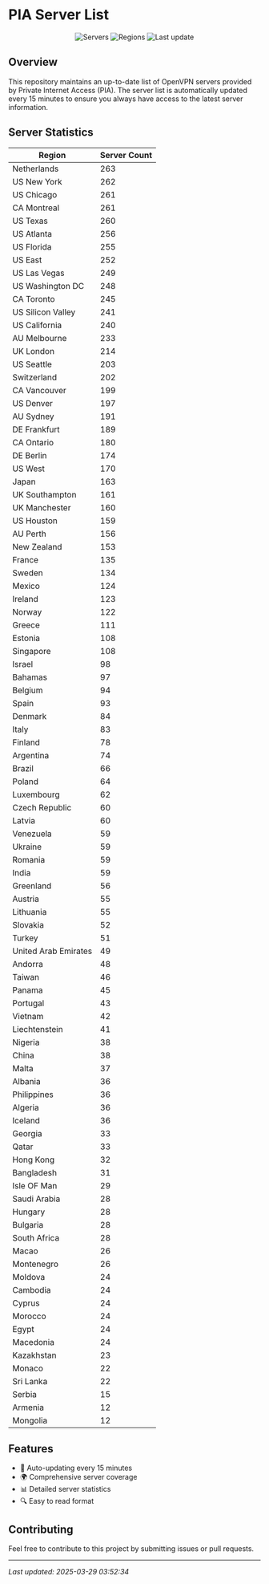 # PIA Server List

<div align="center">

![Servers](https://img.shields.io/badge/servers-10,023-blue)
![Regions](https://img.shields.io/badge/regions-97-blue)
![Last update](https://img.shields.io/badge/Last_Updated-March_28_2025_22:52_EST-blue)

</div>

## Overview
This repository maintains an up-to-date list of OpenVPN servers provided by Private Internet Access (PIA). The server list is automatically updated every 15 minutes to ensure you always have access to the latest server information.

## Server Statistics
| Region | Server Count |
|--------|--------------|
| Netherlands                    | 263          |
| US New York                    | 262          |
| US Chicago                     | 261          |
| CA Montreal                    | 261          |
| US Texas                       | 260          |
| US Atlanta                     | 256          |
| US Florida                     | 255          |
| US East                        | 252          |
| US Las Vegas                   | 249          |
| US Washington DC               | 248          |
| CA Toronto                     | 245          |
| US Silicon Valley              | 241          |
| US California                  | 240          |
| AU Melbourne                   | 233          |
| UK London                      | 214          |
| US Seattle                     | 203          |
| Switzerland                    | 202          |
| CA Vancouver                   | 199          |
| US Denver                      | 197          |
| AU Sydney                      | 191          |
| DE Frankfurt                   | 189          |
| CA Ontario                     | 180          |
| DE Berlin                      | 174          |
| US West                        | 170          |
| Japan                          | 163          |
| UK Southampton                 | 161          |
| UK Manchester                  | 160          |
| US Houston                     | 159          |
| AU Perth                       | 156          |
| New Zealand                    | 153          |
| France                         | 135          |
| Sweden                         | 134          |
| Mexico                         | 124          |
| Ireland                        | 123          |
| Norway                         | 122          |
| Greece                         | 111          |
| Estonia                        | 108          |
| Singapore                      | 108          |
| Israel                         | 98           |
| Bahamas                        | 97           |
| Belgium                        | 94           |
| Spain                          | 93           |
| Denmark                        | 84           |
| Italy                          | 83           |
| Finland                        | 78           |
| Argentina                      | 74           |
| Brazil                         | 66           |
| Poland                         | 64           |
| Luxembourg                     | 62           |
| Czech Republic                 | 60           |
| Latvia                         | 60           |
| Venezuela                      | 59           |
| Ukraine                        | 59           |
| Romania                        | 59           |
| India                          | 59           |
| Greenland                      | 56           |
| Austria                        | 55           |
| Lithuania                      | 55           |
| Slovakia                       | 52           |
| Turkey                         | 51           |
| United Arab Emirates           | 49           |
| Andorra                        | 48           |
| Taiwan                         | 46           |
| Panama                         | 45           |
| Portugal                       | 43           |
| Vietnam                        | 42           |
| Liechtenstein                  | 41           |
| Nigeria                        | 38           |
| China                          | 38           |
| Malta                          | 37           |
| Albania                        | 36           |
| Philippines                    | 36           |
| Algeria                        | 36           |
| Iceland                        | 36           |
| Georgia                        | 33           |
| Qatar                          | 33           |
| Hong Kong                      | 32           |
| Bangladesh                     | 31           |
| Isle OF Man                    | 29           |
| Saudi Arabia                   | 28           |
| Hungary                        | 28           |
| Bulgaria                       | 28           |
| South Africa                   | 28           |
| Macao                          | 26           |
| Montenegro                     | 26           |
| Moldova                        | 24           |
| Cambodia                       | 24           |
| Cyprus                         | 24           |
| Morocco                        | 24           |
| Egypt                          | 24           |
| Macedonia                      | 24           |
| Kazakhstan                     | 23           |
| Monaco                         | 22           |
| Sri Lanka                      | 22           |
| Serbia                         | 15           |
| Armenia                        | 12           |
| Mongolia                       | 12           |

## Features
- 🔄 Auto-updating every 15 minutes
- 🌍 Comprehensive server coverage
- 📊 Detailed server statistics
- 🔍 Easy to read format

## Contributing
Feel free to contribute to this project by submitting issues or pull requests.

---
*Last updated: 2025-03-29 03:52:34*
